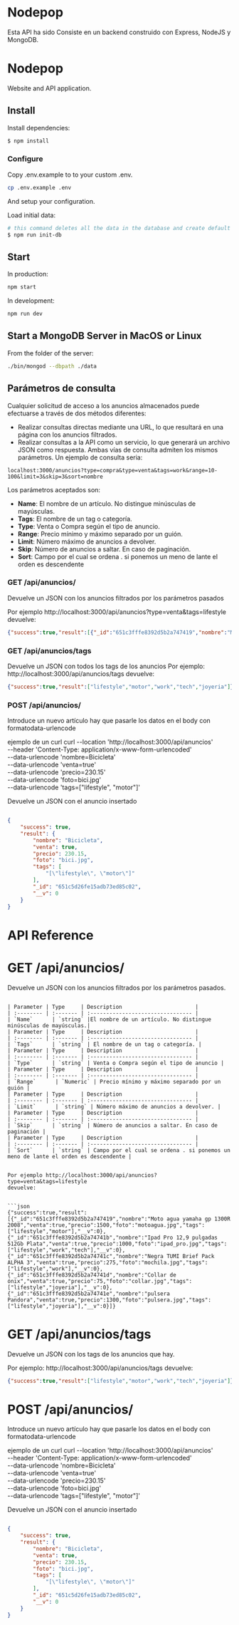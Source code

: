 

# Nodepop

Esta API ha sido Consiste en un backend construido con Express, NodeJS y MongoDB.

# Nodepop

Website and API application.

## Install

Install dependencies:

```sh
$ npm install
```

### Configure

Copy .env.example to to your custom .env.

```sh
cp .env.example .env
```

And setup your configuration.

Load initial data:

```sh
# this command deletes all the data in the database and create default data
$ npm run init-db
```

## Start
In production:

```sh
npm start
```

In development:

```sh
npm run dev
```

## Start a MongoDB Server in MacOS or Linux

From the folder of the server:

```sh
./bin/mongod --dbpath ./data
```



##  Parámetros de consulta


Cualquier solicitud de acceso a los anuncios almacenados puede efectuarse a través de dos métodos diferentes:

- Realizar consultas directas mediante una URL, lo que resultará en una página con los anuncios filtrados.
- Realizar consultas a la API como un servicio, lo que generará un archivo JSON como respuesta.
Ambas vías de consulta admiten los mismos parámetros. Un ejemplo de consulta seria:
```
localhost:3000/anuncios?type=compra&type=venta&tags=work&range=10-100&limit=3&skip=3&sort=nombre
```

Los parámetros aceptados son:
- **Name**: El nombre de un artículo. No distingue minúsculas de mayúsculas.
- **Tags**: El nombre de un tag o categoría.
- **Type**: Venta o Compra según el tipo de anuncio.
- **Range**: Precio mínimo y máximo separado por un guión.
- **Limit**: Número máximo de anuncios a devolver.
- **Skip**: Número de anuncios a saltar. En caso de paginación.
- **Sort**: Campo por el cual se ordena . si ponemos un meno de lante el orden es descendente



### GET /api/anuncios/
Devuelve un JSON  con los anuncios filtrados por los parámetros pasados

Por ejemplo http://localhost:3000/api/anuncios?type=venta&tags=lifestyle
devuelve:


```json
{"success":true,"result":[{"_id":"651c3fffe8392d5b2a747419","nombre":"Moto agua yamaha gp 1300R 2008","venta":true,"precio":1500,"foto":"motoagua.jpg","tags":["lifestyle","motor"],"__v":0},{"_id":"651c3fffe8392d5b2a74741b","nombre":"Ipad Pro 12,9 pulgadas 512Gb Plata","venta":true,"precio":1000,"foto":"ipad_pro.jpg","tags":["lifestyle","work","tech"],"__v":0},{"_id":"651c3fffe8392d5b2a74741c","nombre":"Negra TUMI Brief Pack ALPHA 3","venta":true,"precio":275,"foto":"mochila.jpg","tags":["lifestyle","work"],"__v":0},{"_id":"651c3fffe8392d5b2a74741d","nombre":"Collar de ónix","venta":true,"precio":75,"foto":"collar.jpg","tags":["lifestyle","joyeria"],"__v":0},{"_id":"651c3fffe8392d5b2a74741e","nombre":"pulsera Pandora","venta":true,"precio":1300,"foto":"pulsera.jpg","tags":["lifestyle","joyeria"],"__v":0}]}
```
### GET /api/anuncios/tags
Devuelve un JSON  con todos los tags de los anuncios
Por ejemplo: http://localhost:3000/api/anuncios/tags
devuelve:


```json
{"success":true,"result":["lifestyle","motor","work","tech","joyeria"]}
```
### POST /api/anuncios/

Introduce un nuevo artículo
hay que pasarle los datos en el body con formatodata-urlencode

ejemplo de un curl 
curl --location 'http://localhost:3000/api/anuncios' \
--header 'Content-Type: application/x-www-form-urlencoded' \
--data-urlencode 'nombre=Bicicleta' \
--data-urlencode 'venta=true' \
--data-urlencode 'precio=230.15' \
--data-urlencode 'foto=bici.jpg' \
--data-urlencode 'tags=["lifestyle", "motor"]'


Devuelve un JSON con el anuncio insertado

```json

{
    "success": true,
    "result": {
        "nombre": "Bicicleta",
        "venta": true,
        "precio": 230.15,
        "foto": "bici.jpg",
        "tags": [
            "[\"lifestyle\", \"motor\"]"
        ],
        "_id": "651c5d26fe15adb73ed85c02",
        "__v": 0
    }
}
```


# API Reference



  # GET /api/anuncios/

Devuelve un JSON con los anuncios filtrados por los parámetros pasados.
```

| Parameter | Type     | Description                       |
| :-------- | :------- | :-------------------------------- |
| `Name`      | `string` |El nombre de un artículo. No distingue minúsculas de mayúsculas.|
| Parameter | Type     | Description                       |
| :-------- | :------- | :-------------------------------- |
| `Tags`      | `string` | El nombre de un tag o categoría. |
| Parameter | Type     | Description                       |
| :-------- | :------- | :-------------------------------- |
| `Type`      | `string` | Venta o Compra según el tipo de anuncio |
| Parameter | Type     | Description                       |
| :-------- | :------- | :-------------------------------- |
| `Range`      | `Numeric` | Precio mínimo y máximo separado por un guión |
| Parameter | Type     | Description                       |
| :-------- | :------- | :-------------------------------- |
| `Limit`      | `string` | Número máximo de anuncios a devolver. |
| Parameter | Type     | Description                       |
| :-------- | :------- | :-------------------------------- |
| `Skip`      | `string` | Número de anuncios a saltar. En caso de paginación |
| Parameter | Type     | Description                       |
| :-------- | :------- | :-------------------------------- |
| `Sort`      | `string` | Campo por el cual se ordena . si ponemos un meno de lante el orden es descendente |


Por ejemplo http://localhost:3000/api/anuncios?type=venta&tags=lifestyle
devuelve:


```json
{"success":true,"result":[{"_id":"651c3fffe8392d5b2a747419","nombre":"Moto agua yamaha gp 1300R 2008","venta":true,"precio":1500,"foto":"motoagua.jpg","tags":["lifestyle","motor"],"__v":0},{"_id":"651c3fffe8392d5b2a74741b","nombre":"Ipad Pro 12,9 pulgadas 512Gb Plata","venta":true,"precio":1000,"foto":"ipad_pro.jpg","tags":["lifestyle","work","tech"],"__v":0},{"_id":"651c3fffe8392d5b2a74741c","nombre":"Negra TUMI Brief Pack ALPHA 3","venta":true,"precio":275,"foto":"mochila.jpg","tags":["lifestyle","work"],"__v":0},{"_id":"651c3fffe8392d5b2a74741d","nombre":"Collar de ónix","venta":true,"precio":75,"foto":"collar.jpg","tags":["lifestyle","joyeria"],"__v":0},{"_id":"651c3fffe8392d5b2a74741e","nombre":"pulsera Pandora","venta":true,"precio":1300,"foto":"pulsera.jpg","tags":["lifestyle","joyeria"],"__v":0}]}
```
# GET /api/anuncios/tags

Devuelve un JSON con los tags de los anuncios que hay.

Por ejemplo: http://localhost:3000/api/anuncios/tags
devuelve:


```json
{"success":true,"result":["lifestyle","motor","work","tech","joyeria"]}
```
# POST /api/anuncios/

Introduce un nuevo artículo
hay que pasarle los datos en el body con formatodata-urlencode

ejemplo de un curl 
curl --location 'http://localhost:3000/api/anuncios' \
--header 'Content-Type: application/x-www-form-urlencoded' \
--data-urlencode 'nombre=Bicicleta' \
--data-urlencode 'venta=true' \
--data-urlencode 'precio=230.15' \
--data-urlencode 'foto=bici.jpg' \
--data-urlencode 'tags=["lifestyle", "motor"]'


Devuelve un JSON con el anuncio insertado

```json

{
    "success": true,
    "result": {
        "nombre": "Bicicleta",
        "venta": true,
        "precio": 230.15,
        "foto": "bici.jpg",
        "tags": [
            "[\"lifestyle\", \"motor\"]"
        ],
        "_id": "651c5d26fe15adb73ed85c02",
        "__v": 0
    }
}
```



